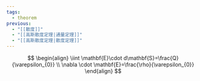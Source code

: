 ```yaml
---
tags:
  - theorem
previous:
  - "[[散度]]"
  - "[[高斯散度定理|通量定理]]"
  - "[[高斯散度定理|散度定理]]"
---
```

$$
\begin{align}
\iint \mathbf{E}\cdot d\mathbf{S}=\frac{Q}{\varepsilon_{0}} \\
\nabla \cdot \mathbf{E}=\frac{\rho}{\varepsilon_{0}}
\end{align}
$$

